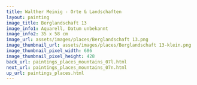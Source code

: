 ```yaml
---
title: Walther Meinig - Orte & Landschaften
layout: painting
image_title: Berglandschaft 13
image_info1: Aquarell, Datum unbekannt
image_info2: 35 x 58 cm
image_url: assets/images/places/Berglandschaft 13.png
image_thumbnail_url: assets/images/places/Berglandschaft 13-klein.png
image_thumbnail_pixel_width: 686
image_thumbnail_pixel_height: 428
back_url: paintings_places_mountains_07l.html
next_url: paintings_places_mountains_07n.html
up_url: paintings_places.html
---
```


